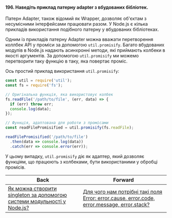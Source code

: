 #### 196. Наведіть приклад патерну adapter з вбудованих бібліотек.

Патерн Adapter, також відомий як Wrapper, дозволяє об'єктам з несумісними інтерфейсами працювати разом. У Node.js є кілька прикладів використання подібного патерну у вбудованих бібліотеках.

Одним із прикладів патерну Adapter можна вважати перетворення коллбек API у проміси за допомогою `util.promisify`. Багато вбудованих модулів в Node.js надають асинхронні методи, які приймають колбеки в якості аргументів. За допомогою `util.promisify` ми можемо перетворити таку функцію в таку, яка повертає проміс.

Ось простий приклад використання `util.promisify`:

```javascript
const util = require('util');
const fs = require('fs');

// Оригінальна функція, яка використовує колбек
fs.readFile('/path/to/file', (err, data) => {
  if (err) throw err;
  console.log(data);
});

// Функція, адаптована для роботи з промісами
const readFilePromisified = util.promisify(fs.readFile);

readFilePromisified('/path/to/file')
  .then(data => console.log(data))
  .catch(err => console.error(err));
```

У цьому випадку, `util.promisify` діє як адаптер, який дозволяє функціям, що працюють з колбеками, бути використаними у обробці промісів.

| Back | Forward |
|---|---|
| [Як можна створити singleton за допомогою системи модульності у Node.js?](/ua/strong-middle/questions-for-an-application-programmer-on-nodejs/how-can-a-singleton-be-created-using-a-module-system-in-nodejs.md)  | [Для чого нам потрібні такі поля Error: error.cause, error.code, error.message, error.stack?](/ua/strong-middle/questions-for-an-application-programmer-on-nodejs/what-is-the-purpose-of-such-fields-errorcause-errorcode-errormessage-errorstack.md) |